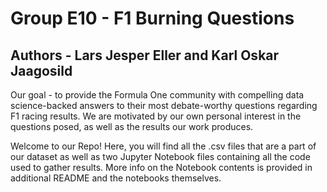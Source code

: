 # Group E10 - F1 Burning Questions
## Authors - Lars Jesper Eller and Karl Oskar Jaagosild
Our goal - to provide the Formula One community with compelling data science-backed answers to their most debate-worthy questions regarding F1 racing results. We are motivated by our own personal interest in the questions posed, as well as the results our work produces.

Welcome to our Repo! Here, you will find all the .csv files that are a part of our dataset as well as two Jupyter Notebook files containing all the code used to gather results. More info on the Notebook contents is provided in additional README and the notebooks themselves.

